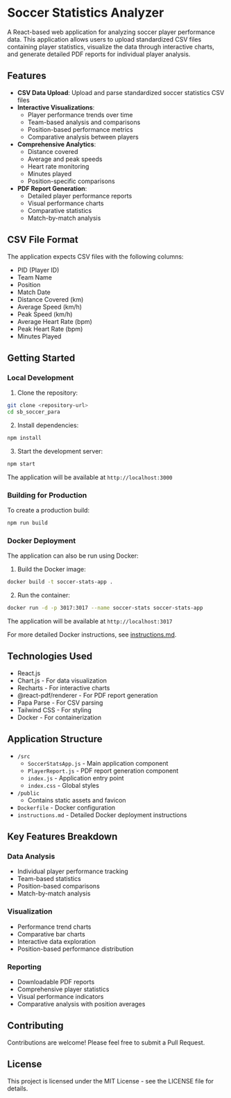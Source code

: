 # Soccer Statistics Analyzer

A React-based web application for analyzing soccer player performance data. This application allows users to upload standardized CSV files containing player statistics, visualize the data through interactive charts, and generate detailed PDF reports for individual player analysis.

## Features

- **CSV Data Upload**: Upload and parse standardized soccer statistics CSV files
- **Interactive Visualizations**:
  - Player performance trends over time
  - Team-based analysis and comparisons
  - Position-based performance metrics
  - Comparative analysis between players
- **Comprehensive Analytics**:
  - Distance covered
  - Average and peak speeds
  - Heart rate monitoring
  - Minutes played
  - Position-specific comparisons
- **PDF Report Generation**:
  - Detailed player performance reports
  - Visual performance charts
  - Comparative statistics
  - Match-by-match analysis

## CSV File Format

The application expects CSV files with the following columns:
- PID (Player ID)
- Team Name
- Position
- Match Date
- Distance Covered (km)
- Average Speed (km/h)
- Peak Speed (km/h)
- Average Heart Rate (bpm)
- Peak Heart Rate (bpm)
- Minutes Played

## Getting Started

### Local Development

1. Clone the repository:
```bash
git clone <repository-url>
cd sb_soccer_para
```

2. Install dependencies:
```bash
npm install
```

3. Start the development server:
```bash
npm start
```

The application will be available at `http://localhost:3000`

### Building for Production

To create a production build:
```bash
npm run build
```

### Docker Deployment

The application can also be run using Docker:

1. Build the Docker image:
```bash
docker build -t soccer-stats-app .
```

2. Run the container:
```bash
docker run -d -p 3017:3017 --name soccer-stats soccer-stats-app
```

The application will be available at `http://localhost:3017`

For more detailed Docker instructions, see [instructions.md](instructions.md).

## Technologies Used

- React.js
- Chart.js - For data visualization
- Recharts - For interactive charts
- @react-pdf/renderer - For PDF report generation
- Papa Parse - For CSV parsing
- Tailwind CSS - For styling
- Docker - For containerization

## Application Structure

- `/src`
  - `SoccerStatsApp.js` - Main application component
  - `PlayerReport.js` - PDF report generation component
  - `index.js` - Application entry point
  - `index.css` - Global styles
- `/public`
  - Contains static assets and favicon
- `Dockerfile` - Docker configuration
- `instructions.md` - Detailed Docker deployment instructions

## Key Features Breakdown

### Data Analysis
- Individual player performance tracking
- Team-based statistics
- Position-based comparisons
- Match-by-match analysis

### Visualization
- Performance trend charts
- Comparative bar charts
- Interactive data exploration
- Position-based performance distribution

### Reporting
- Downloadable PDF reports
- Comprehensive player statistics
- Visual performance indicators
- Comparative analysis with position averages

## Contributing

Contributions are welcome! Please feel free to submit a Pull Request.

## License

This project is licensed under the MIT License - see the LICENSE file for details.

